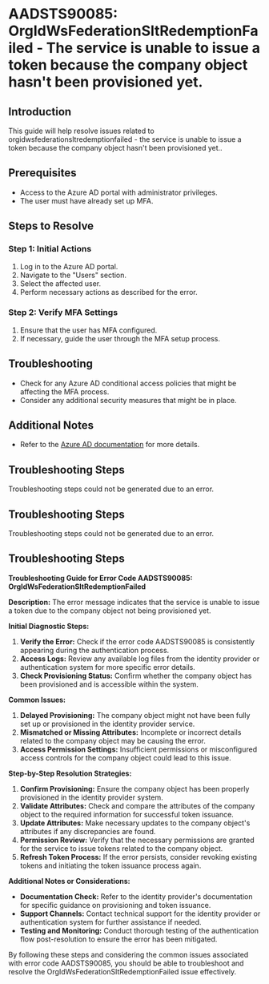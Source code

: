 # AADSTS90085: OrgIdWsFederationSltRedemptionFailed - The service is unable to issue a token because the company object hasn't been provisioned yet.

## Introduction
This guide will help resolve issues related to orgidwsfederationsltredemptionfailed - the service is unable to issue a token because the company object hasn't been provisioned yet..

## Prerequisites
- Access to the Azure AD portal with administrator privileges.
- The user must have already set up MFA.

## Steps to Resolve

### Step 1: Initial Actions
1. Log in to the Azure AD portal.
2. Navigate to the "Users" section.
3. Select the affected user.
4. Perform necessary actions as described for the error.

### Step 2: Verify MFA Settings
1. Ensure that the user has MFA configured.
2. If necessary, guide the user through the MFA setup process.

## Troubleshooting
- Check for any Azure AD conditional access policies that might be affecting the MFA process.
- Consider any additional security measures that might be in place.

## Additional Notes
- Refer to the [Azure AD documentation](https://learn.microsoft.com/en-us/azure/active-directory/) for more details.


## Troubleshooting Steps
Troubleshooting steps could not be generated due to an error.

## Troubleshooting Steps
Troubleshooting steps could not be generated due to an error.

## Troubleshooting Steps
**Troubleshooting Guide for Error Code AADSTS90085: OrgIdWsFederationSltRedemptionFailed**

**Description:** The error message indicates that the service is unable to issue a token due to the company object not being provisioned yet.

**Initial Diagnostic Steps:**
1. **Verify the Error:** Check if the error code AADSTS90085 is consistently appearing during the authentication process.
2. **Access Logs:** Review any available log files from the identity provider or authentication system for more specific error details.
3. **Check Provisioning Status:** Confirm whether the company object has been provisioned and is accessible within the system.

**Common Issues:**
1. **Delayed Provisioning:** The company object might not have been fully set up or provisioned in the identity provider service.
2. **Mismatched or Missing Attributes:** Incomplete or incorrect details related to the company object may be causing the error.
3. **Access Permission Settings:** Insufficient permissions or misconfigured access controls for the company object could lead to this issue.

**Step-by-Step Resolution Strategies:**
1. **Confirm Provisioning:** Ensure the company object has been properly provisioned in the identity provider system.
2. **Validate Attributes:** Check and compare the attributes of the company object to the required information for successful token issuance.
3. **Update Attributes:** Make necessary updates to the company object's attributes if any discrepancies are found.
4. **Permission Review:** Verify that the necessary permissions are granted for the service to issue tokens related to the company object.
5. **Refresh Token Process:** If the error persists, consider revoking existing tokens and initiating the token issuance process again.

**Additional Notes or Considerations:**
- **Documentation Check:** Refer to the identity provider's documentation for specific guidance on provisioning and token issuance.
- **Support Channels:** Contact technical support for the identity provider or authentication system for further assistance if needed.
- **Testing and Monitoring:** Conduct thorough testing of the authentication flow post-resolution to ensure the error has been mitigated.

By following these steps and considering the common issues associated with error code AADSTS90085, you should be able to troubleshoot and resolve the OrgIdWsFederationSltRedemptionFailed issue effectively.